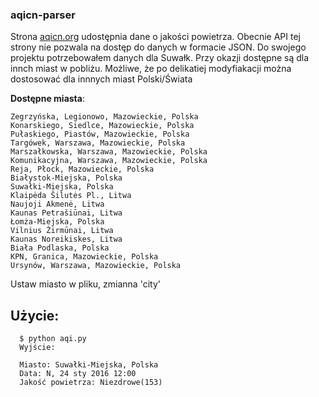 ### aqicn-parser
Strona [aqicn.org](http://aqicn.org) udostępnia dane o jakości powietrza. Obecnie API tej strony nie pozwala na dostęp do danych w formacie JSON. Do swojego projektu potrzebowałem danych dla Suwałk. Przy okazji dostępne są dla innch miast w pobliżu. Możliwe, że po delikatiej modyfiakacji można dostosować dla innnych miast Polski/Świata


__Dostępne miasta__:

    Zegrzyńska, Legionowo, Mazowieckie, Polska
    Konarskiego, Siedlce, Mazowieckie, Polska
    Pułaskiego, Piastów, Mazowieckie, Polska
    Targówek, Warszawa, Mazowieckie, Polska
    Marszałkowska, Warszawa, Mazowieckie, Polska
    Komunikacyjna, Warszawa, Mazowieckie, Polska
    Reja, Płock, Mazowieckie, Polska
    Białystok-Miejska, Polska
    Suwałki-Miejska, Polska
    Klaipėda Šilutės Pl., Litwa
    Naujoji Akmenė, Litwa
    Kaunas Petrašiūnai, Litwa
    Łomża-Miejska, Polska
    Vilnius Žirmūnai, Litwa
    Kaunas Noreikiskes, Litwa
    Biała Podlaska, Polska
    KPN, Granica, Mazowieckie, Polska
    Ursynów, Warszawa, Mazowieckie, Polska

Ustaw miasto w pliku, zmianna 'city'


## Użycie:

      $ python aqi.py
      Wyjście:

      Miasto: Suwałki-Miejska, Polska
      Data: N, 24 sty 2016 12:00
      Jakość powietrza: Niezdrowe(153)
